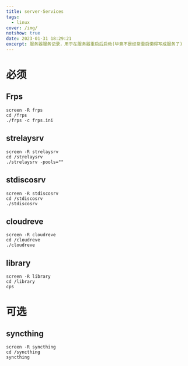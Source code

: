 ```yaml
---
title: server-Services
tags:
  - linux
cover: /img/
notshow: true
date: 2023-01-31 18:29:21
excerpt: 服务器服务记录，用于在服务器重启后启动(毕竟不是经常重启懒得写成服务了)
---
```

# 必须
## Frps
```
screen -R frps
cd /frps
./frps -c frps.ini
```
## strelaysrv
```
screen -R strelaysrv
cd /strelaysrv
./strelaysrv -pools=""
```
## stdiscosrv
```
screen -R stdiscosrv
cd /stdiscosrv
./stdiscosrv
```
## cloudreve
```
screen -R cloudreve
cd /cloudreve
./cloudreve
```
## library
```
screen -R library
cd /library
cps
```
# 可选
## syncthing
```
screen -R syncthing
cd /syncthing
syncthing
```